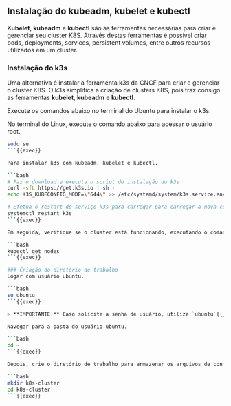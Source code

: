 ## Instalação do kubeadm, kubelet e kubectl
**Kubelet**, **kubeadm** e **kubectl** são as ferramentas necessárias para criar e gerenciar seu cluster K8S. Através destas ferramentas é possível criar pods, deployments, services, persistent volumes, entre outros recursos utilizados em um cluster.

### Instalação do k3s
Uma alternativa é instalar a ferramenta k3s da CNCF para criar e gerenciar o cluster K8S. O k3s simplifica a criação de clusters K8S, pois traz consigo as ferramentas **kubelet**, **kubeadm** e **kubectl**.

Execute os comandos abaixo no terminal do Ubuntu para instalar o k3s:

No terminal do Linux, execute o comando abaixo para acessar o usuário root.

```bash
sudo su
```{{exec}}

Para instalar k3s com kubeadm, kubelet e kubectl.

```bash
# Faz o download e executa o script de instalação do k3s
curl -sfL https://get.k3s.io | sh -
echo K3S_KUBECONFIG_MODE=\"644\" >> /etc/systemd/system/k3s.service.env

# Efetua o restart do serviço k3s para carregar para carregar a nova configuração.
systemctl restart k3s
```{{exec}}

Em seguida, verifique se o cluster está funcionando, executando o comando abaixo no terminal do Linux para obter as informações dos nós do cluster K8S.

```bash
kubectl get nodes
```{{exec}}

### Criação do diretório de trabalho
Logar com usuário ubuntu.

```bash
su ubuntu
```{{exec}}

> **IMPORTANTE:** Caso solicite a senha de usuário, utilize `ubuntu`{{}}

Navegar para a pasta do usuário ubuntu.

```bash
cd ~
```{{exec}}

Depois, crie o diretório de trabalho para armazenar os arquivos de configuração do cluster e navegue para o diretório criado com o comando anterior.

```bash
mkdir k8s-cluster
cd k8s-cluster
```{{exec}}
